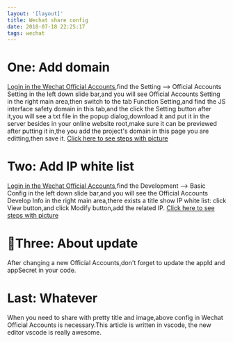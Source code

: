 ```yaml
---
layout: '[layout]'
title: Wechat share config
date: 2018-07-18 22:25:17
tags: wechat
---
```


# One: Add domain

[Login in the Wechat Official Accounts](https://mp.weixin.qq.com/),find the Setting --> Official Accounts Setting in the left down slide bar,and you will see Official Accounts Setting in the right main area,then switch to the tab Function Setting,and find the JS interface safety domain in this tab,and the click the Setting button after it,you will see a txt file in the popup dialog,download it and put it in the server besides in your online website root,make sure it can be previewed after putting it in,the you add the project's domain in this page you are editting,then save it.
[Click here to see steps with picture](https://jingyan.baidu.com/article/fa4125acfd4cdc28ac7092f4.html)

# Two: Add IP white list

[Login in the Wechat Official Accounts](https://mp.weixin.qq.com/),find the Development --> Basic Config in the left down slide bar,and you will see the Official Accounts Develop Info in the right main area,there exists a title show IP white list: click View button,and click Modify button,add the related IP.
[Click here to see steps with picture](https://jingyan.baidu.com/article/4e5b3e1904fccc91901e241c.html)

# Three: About update

After changing a new Official Accounts,don't forget to update the appId and appSecret in your code.

# Last: Whatever

When you need to share with pretty title and image,above config in Wechat Official Accounts is necessary.This article is written in vscode, the new editor vscode is really awesome.